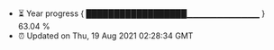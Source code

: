 - ⏳ Year progress { ██████████████████▁▁▁▁▁▁▁▁▁▁▁▁ } 63.04 %
- ⏰ Updated on Thu, 19 Aug 2021 02:28:34 GMT

